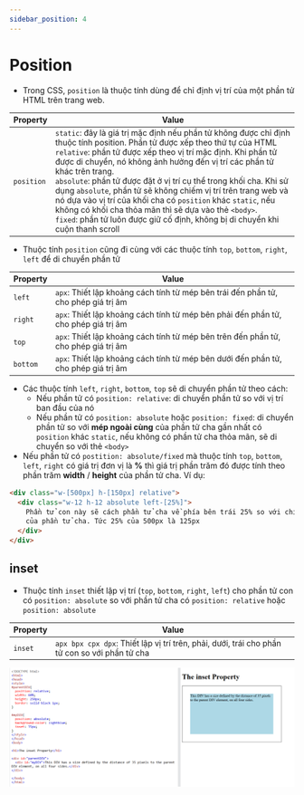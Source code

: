 ```yaml
---
sidebar_position: 4
---
```


# Position

- Trong CSS, `position` là thuộc tính dùng để chỉ định vị trí của một phần tử HTML trên trang web.

| Property   | Value                                                                                                                                                                                                                                                                                                                                                                                                                                                                                                                                                                                                                               |
| ---------- | ----------------------------------------------------------------------------------------------------------------------------------------------------------------------------------------------------------------------------------------------------------------------------------------------------------------------------------------------------------------------------------------------------------------------------------------------------------------------------------------------------------------------------------------------------------------------------------------------------------------------------------- |
| `position` | `static`: đây là giá trị mặc định nếu phần tử không được chỉ định thuộc tính position. Phần tử được xếp theo thứ tự của HTML<br />`relative`: phần tử được xếp theo vị trí mặc định. Khi phần tử được di chuyển, nó không ảnh hưởng đến vị trí các phần tử khác trên trang.<br />`absolute`: phần tử được đặt ở vị trí cụ thể trong khối cha. Khi sử dụng `absolute`, phần tử sẽ không chiếm vị trí trên trang web và nó dựa vào vị trí của khối cha có `position` khác `static`, nếu không có khối cha thỏa mãn thì sẽ dựa vào thẻ `<body>`.<br />`fixed`: phần tử luôn được giữ cố định, không bị di chuyển khi cuộn thanh scroll |

- Thuộc tính `position` cũng đi cùng với các thuộc tính `top`, `bottom`, `right`, `left` để di chuyển phần tử

| Property | Value                                                                              |
| -------- | ---------------------------------------------------------------------------------- |
| `left`   | `apx`: Thiết lập khoảng cách tính từ mép bên trái đến phần tử, cho phép giá trị âm |
| `right`  | `apx`: Thiết lập khoảng cách tính từ mép bên phải đến phần tử, cho phép giá trị âm |
| `top`    | `apx`: Thiết lập khoảng cách tính từ mép bên trên đến phần tử, cho phép giá trị âm |
| `bottom` | `apx`: Thiết lập khoảng cách tính từ mép bên dưới đến phần tử, cho phép giá trị âm |

- Các thuộc tính `left`, `right`, `bottom`, `top` sẽ di chuyển phần tử theo cách:
  - Nếu phần tử có `position: relative`: di chuyển phần tử so với vị trí ban đầu của nó
  - Nếu phần tử có `position: absolute` hoặc `position: fixed`: di chuyển phần tử so với **mép ngoài cùng** của phần tử cha gần nhất có `position` khác `static`, nếu không có phần tử cha thỏa mãn, sẽ di chuyển so với thẻ `<body>`
- Nếu phần tử có `postition: absolute/fixed` mà thuộc tính `top`, `bottom`, `left`, `right` có giá trị đơn vị là **%** thì giá trị phần trăm đó được tính theo phần trăm **width** / **height** của phần tử cha. Ví dụ:

```html
<div class="w-[500px] h-[150px] relative">
  <div class="w-12 h-12 absolute left-[25%]">
    Phần tử con này sẽ cách phần tử cha về phía bên trái 25% so với chiều dài
    của phần tử cha. Tức 25% của 500px là 125px
  </div>
</div>
```

## inset

- Thuộc tính `inset` thiết lập vị trí (`top`, `bottom`, `right`, `left`) cho phần tử con có `position: absolute` so với phần tử cha có `position: relative` hoặc `position: absolute`

| Property | Value                                                                                         |
| -------- | --------------------------------------------------------------------------------------------- |
| `inset`  | `apx bpx cpx dpx`: Thiết lập vị trí trên, phải, dưới, trái cho phần tử con so với phần tử cha |

![1698587467049](image/position/1698587467049.png)
